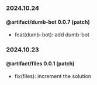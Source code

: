 ### 2024.10.24

#### @artifact/dumb-bot 0.0.7 (patch)

- feat(dumb-bot): add dumb-bot

### 2024.10.23

#### @artifact/files 0.0.1 (patch)

- fix(files): increment the solution
